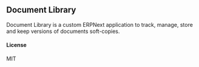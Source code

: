 ## Document Library

Document Library is a custom ERPNext application to track, manage, store and keep versions of documents soft-copies.

#### License

MIT
